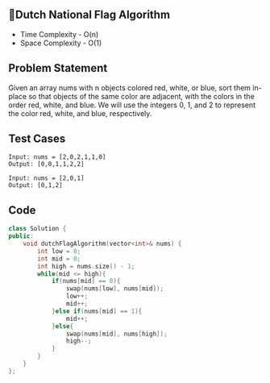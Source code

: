 ## 🚀Dutch National Flag Algorithm 

<ul>
  <li> Time Complexity - O(n)
  <li>Space Complexity - O(1)
</ul>

## Problem Statement
<p>Given an array nums with n objects colored red, white, or blue, sort them in-place so that objects of the same color are adjacent, with the colors in the order red, white, and blue.
We will use the integers 0, 1, and 2 to represent the color red, white, and blue, respectively.</p>

## Test Cases
```
Input: nums = [2,0,2,1,1,0]
Output: [0,0,1,1,2,2]
```
```
Input: nums = [2,0,1]
Output: [0,1,2]
```

## Code
```cpp
class Solution {
public:
    void dutchFlagAlgorithm(vector<int>& nums) {
        int low = 0;
        int mid = 0;
        int high = nums.size() - 1;
        while(mid <= high){
            if(nums[mid] == 0){
                swap(nums[low], nums[mid]);
                low++;
                mid++;
            }else if(nums[mid] == 1){
                mid++;
            }else{
                swap(nums[mid], nums[high]);
                high--;
            }
        }
    }
};
```
